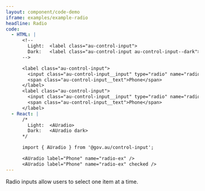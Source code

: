 ```yaml
---
layout: component/code-demo
iframe: examples/example-radio
headline: Radio
code:
  - HTML: |
      <!--
        Light:  <label class="au-control-input">
        Dark:   <label class="au-control-input au-control-input--dark">
      -->

      <label class="au-control-input">
        <input class="au-control-input__input" type="radio" name="radio-ex">
        <span class="au-control-input__text">Phone</span>
      </label>
      <label class="au-control-input">
        <input class="au-control-input__input" type="radio" name="radio-ex" checked>
        <span class="au-control-input__text">Phone</span>
      </label>
  - React: |
      /*
        Light:  <AUradio>
        Dark:   <AUradio dark>
      */

      import { AUradio } from '@gov.au/control-input';

      <AUradio label="Phone" name="radio-ex" />
      <AUradio label="Phone" name="radio-ex" checked />
---
```


Radio inputs allow users to select one item at a time.
